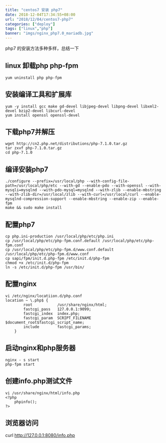 ```yaml
---
title: "centos7 安装 php7"
date: 2018-12-04T17:34:55+08:00
url: "2018/12/04/centos7-php7"
categories: ["deploy"]
tags: ["linux","php"]
banner: "imgs/nginx_php7.0_mariadb.jpg"
---
```


php7 的安装方法多种多样，总结一下

<!--more-->

## linux 卸载php php-fpm
```
yum uninstall php php-fpm
```

## 安装编译工具和扩展库
```
yum -y install gcc make gd-devel libjpeg-devel libpng-devel libxml2-devel bzip2-devel libcurl-devel
yum install openssl openssl-devel
```

## 下载php7并解压
```
wget http://cn2.php.net/distributions/php-7.1.0.tar.gz
tar zxvf php-7.1.0.tar.gz
cd php-7.1.0
```

## 编译安装php7
```
./configure --prefix=/usr/local/php --with-config-file-path=/usr/local/php/etc --with-gd --enable-pdo --with-openssl --with-mysqli=mysqlnd --with-pdo-mysql=mysqlnd --with-zlib --enable-mbstring --with-zlib-dir=/usr/local/zlib --with-curl=/usr/local/curl --enable-mysqlnd-compression-support --enable-mbstring --enable-zip --enable-fpm  
make && sudo make install
```

## 配置php7
```
cp php.ini-production /usr/local/php/etc/php.ini
cp /usr/local/php/etc/php-fpm.conf.default /usr/local/php/etc/php-fpm.conf
cp /usr/local/php/etc/php-fpm.d/www.conf.default /usr/local/php/etc/php-fpm.d/www.conf
cp sapi/fpm/init.d.php-fpm /etc/init.d/php-fpm
chmod +x /etc/init.d/php-fpm
ln -s /etc/init.d/php-fpm /usr/bin/
```

## 配置nginx
```
vi /etc/nginx/locatiion.d/php.conf
location ~ \.php$ {
		root           /usr/share/nginx/html;
		fastcgi_pass   127.0.0.1:9099;
		fastcgi_index  index.php;
		fastcgi_param  SCRIPT_FILENAME  $document_root$fastcgi_script_name;
		include        fastcgi_params;
	}
```
## 启动nginx和php服务器
```
nginx - s start
php-fpm start
```

## 创建info.php测试文件
```
vi /usr/share/nginx/html/info.php
<?php
	phpinfo();
?>
```

## 浏览器访问
curl http://127.0.0.1:8080/info.php

<!--more-->